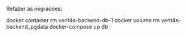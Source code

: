 Refazer as migracoes:

docker container rm verit4s-backend-db-1
docker volume rm verit4s-backend_pgdata
docker-compose up db
